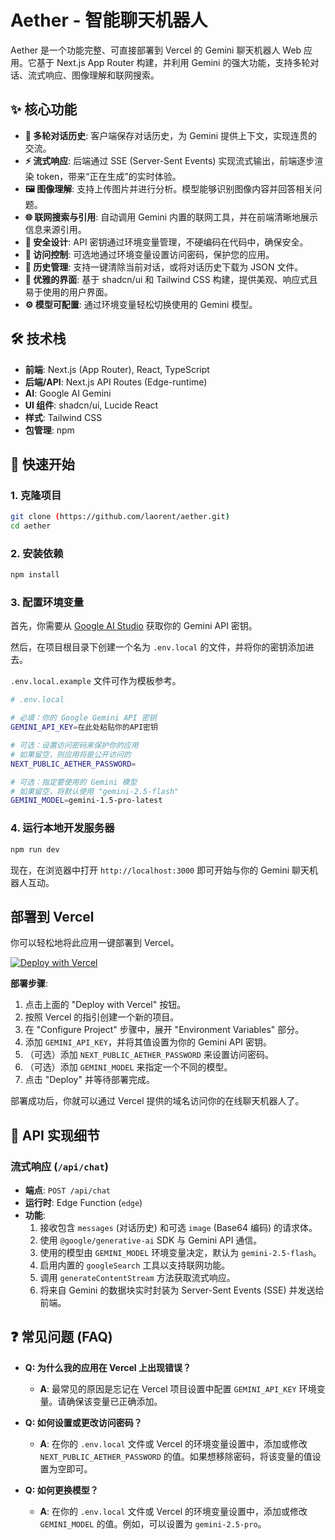 # Aether - 智能聊天机器人

Aether 是一个功能完整、可直接部署到 Vercel 的 Gemini 聊天机器人 Web 应用。它基于 Next.js App Router 构建，并利用 Gemini 的强大功能，支持多轮对话、流式响应、图像理解和联网搜索。


## ✨ 核心功能

- **🤖 多轮对话历史**: 客户端保存对话历史，为 Gemini 提供上下文，实现连贯的交流。
- **⚡️ 流式响应**: 后端通过 SSE (Server-Sent Events) 实现流式输出，前端逐步渲染 token，带来“正在生成”的实时体验。
- **🖼️ 图像理解**: 支持上传图片并进行分析。模型能够识别图像内容并回答相关问题。
- **🌐 联网搜索与引用**: 自动调用 Gemini 内置的联网工具，并在前端清晰地展示信息来源引用。
- **🔐 安全设计**: API 密钥通过环境变量管理，不硬编码在代码中，确保安全。
- **🔑 访问控制**: 可选地通过环境变量设置访问密码，保护您的应用。
- **📂 历史管理**: 支持一键清除当前对话，或将对话历史下载为 JSON 文件。
- **💅 优雅的界面**: 基于 shadcn/ui 和 Tailwind CSS 构建，提供美观、响应式且易于使用的用户界面。
- **⚙️ 模型可配置**: 通过环境变量轻松切换使用的 Gemini 模型。

## 🛠️ 技术栈

- **前端**: Next.js (App Router), React, TypeScript
- **后端/API**: Next.js API Routes (Edge-runtime)
- **AI**: Google AI Gemini
- **UI 组件**: shadcn/ui, Lucide React
- **样式**: Tailwind CSS
- **包管理**: npm

## 🚀 快速开始

### 1. 克隆项目

```bash
git clone (https://github.com/laorent/aether.git)
cd aether
```

### 2. 安装依赖

```bash
npm install
```

### 3. 配置环境变量

首先，你需要从 [Google AI Studio](https://aistudio.google.com/app/apikey) 获取你的 Gemini API 密钥。

然后，在项目根目录下创建一个名为 `.env.local` 的文件，并将你的密钥添加进去。

`.env.local.example` 文件可作为模板参考。

```sh
# .env.local

# 必填：你的 Google Gemini API 密钥
GEMINI_API_KEY=在此处粘贴你的API密钥

# 可选：设置访问密码来保护你的应用
# 如果留空，则应用将是公开访问的
NEXT_PUBLIC_AETHER_PASSWORD=

# 可选：指定要使用的 Gemini 模型
# 如果留空，将默认使用 "gemini-2.5-flash"
GEMINI_MODEL=gemini-1.5-pro-latest
```

### 4. 运行本地开发服务器

```bash
npm run dev
```

现在，在浏览器中打开 `http://localhost:3000` 即可开始与你的 Gemini 聊天机器人互动。

## 部署到 Vercel

你可以轻松地将此应用一键部署到 Vercel。

[![Deploy with Vercel](https://vercel.com/button)](https://vercel.com/new/clone?repository-url=https%3A%2F%2Fgithub.com%2Fyour-repo%2Faether)

**部署步骤**:

1.  点击上面的 "Deploy with Vercel" 按钮。
2.  按照 Vercel 的指引创建一个新的项目。
3.  在 "Configure Project" 步骤中，展开 "Environment Variables" 部分。
4.  添加 `GEMINI_API_KEY`，并将其值设置为你的 Gemini API 密钥。
5.  （可选）添加 `NEXT_PUBLIC_AETHER_PASSWORD` 来设置访问密码。
6.  （可选）添加 `GEMINI_MODEL` 来指定一个不同的模型。
7.  点击 "Deploy" 并等待部署完成。

部署成功后，你就可以通过 Vercel 提供的域名访问你的在线聊天机器人了。

## 📝 API 实现细节

### 流式响应 (`/api/chat`)

- **端点**: `POST /api/chat`
- **运行时**: Edge Function (`edge`)
- **功能**:
  1.  接收包含 `messages` (对话历史) 和可选 `image` (Base64 编码) 的请求体。
  2.  使用 `@google/generative-ai` SDK 与 Gemini API 通信。
  3.  使用的模型由 `GEMINI_MODEL` 环境变量决定，默认为 `gemini-2.5-flash`。
  4.  启用内置的 `googleSearch` 工具以支持联网功能。
  5.  调用 `generateContentStream` 方法获取流式响应。
  6.  将来自 Gemini 的数据块实时封装为 Server-Sent Events (SSE) 并发送给前端。

## ❓ 常见问题 (FAQ)

- **Q: 为什么我的应用在 Vercel 上出现错误？**
  - **A**: 最常见的原因是忘记在 Vercel 项目设置中配置 `GEMINI_API_KEY` 环境变量。请确保该变量已正确添加。

- **Q: 如何设置或更改访问密码？**
  - **A**: 在你的 `.env.local` 文件或 Vercel 的环境变量设置中，添加或修改 `NEXT_PUBLIC_AETHER_PASSWORD` 的值。如果想移除密码，将该变量的值设置为空即可。

- **Q: 如何更换模型？**
  - **A**: 在你的 `.env.local` 文件或 Vercel 的环境变量设置中，添加或修改 `GEMINI_MODEL` 的值。例如，可以设置为 `gemini-2.5-pro`。

